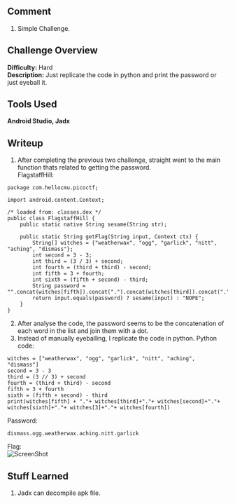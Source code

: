 ## Comment  
1. Simple Challenge.  

## Challenge Overview  
**Difficulty:** Hard  
**Description:** Just replicate the code in python and print the password or just eyeball it.  
## Tools Used  
**Android Studio, Jadx**

## Writeup  
1. After completing the previous two challenge, straight went to the main function thats related to getting the password.  
FlagstaffHill:
```
package com.hellocmu.picoctf;

import android.content.Context;

/* loaded from: classes.dex */
public class FlagstaffHill {
    public static native String sesame(String str);

    public static String getFlag(String input, Context ctx) {
        String[] witches = {"weatherwax", "ogg", "garlick", "nitt", "aching", "dismass"};
        int second = 3 - 3;
        int third = (3 / 3) + second;
        int fourth = (third + third) - second;
        int fifth = 3 + fourth;
        int sixth = (fifth + second) - third;
        String password = "".concat(witches[fifth]).concat(".").concat(witches[third]).concat(".").concat(witches[second]).concat(".").concat(witches[sixth]).concat(".").concat(witches[3]).concat(".").concat(witches[fourth]);
        return input.equals(password) ? sesame(input) : "NOPE";
    }
}
```
2. After analyse the code, the password seems to be the concatenation of each word in the list and join them with a dot.
3. Instead of manually eyeballing, I replicate the code in python.
Python code:
```
witches = ["weatherwax", "ogg", "garlick", "nitt", "aching", "dismass"]
second = 3 - 3
third = (3 // 3) + second
fourth = (third + third) - second
fifth = 3 + fourth
sixth = (fifth + second) - third
print(witches[fifth] + "."+ witches[third]+"."+ witches[second]+"."+ witches[sixth]+"."+ witches[3]+"."+ witches[fourth])
```
Password:
```
dismass.ogg.weatherwax.aching.nitt.garlick
```
Flag:  
![ScreenShot](https://imgur.com/NF0kISC.png)  

## Stuff Learned  
1. Jadx can decompile apk file.  


